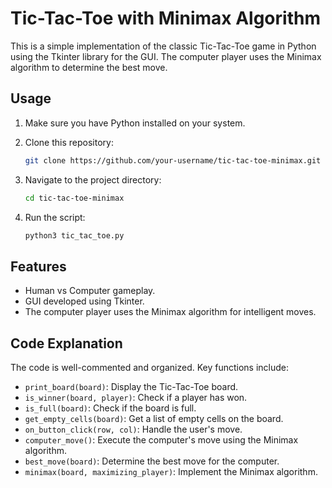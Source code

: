 # Tic-Tac-Toe with Minimax Algorithm

This is a simple implementation of the classic Tic-Tac-Toe game in Python using the Tkinter library for the GUI. The computer player uses the Minimax algorithm to determine the best move.

## Usage

1. Make sure you have Python installed on your system.
2. Clone this repository:

    ```bash
    git clone https://github.com/your-username/tic-tac-toe-minimax.git
    ```

3. Navigate to the project directory:

    ```bash
    cd tic-tac-toe-minimax
    ```

4. Run the script:

    ```bash
    python3 tic_tac_toe.py
    ```

## Features

- Human vs Computer gameplay.
- GUI developed using Tkinter.
- The computer player uses the Minimax algorithm for intelligent moves.

## Code Explanation

The code is well-commented and organized. Key functions include:

- `print_board(board)`: Display the Tic-Tac-Toe board.
- `is_winner(board, player)`: Check if a player has won.
- `is_full(board)`: Check if the board is full.
- `get_empty_cells(board)`: Get a list of empty cells on the board.
- `on_button_click(row, col)`: Handle the user's move.
- `computer_move()`: Execute the computer's move using the Minimax algorithm.
- `best_move(board)`: Determine the best move for the computer.
- `minimax(board, maximizing_player)`: Implement the Minimax algorithm.

